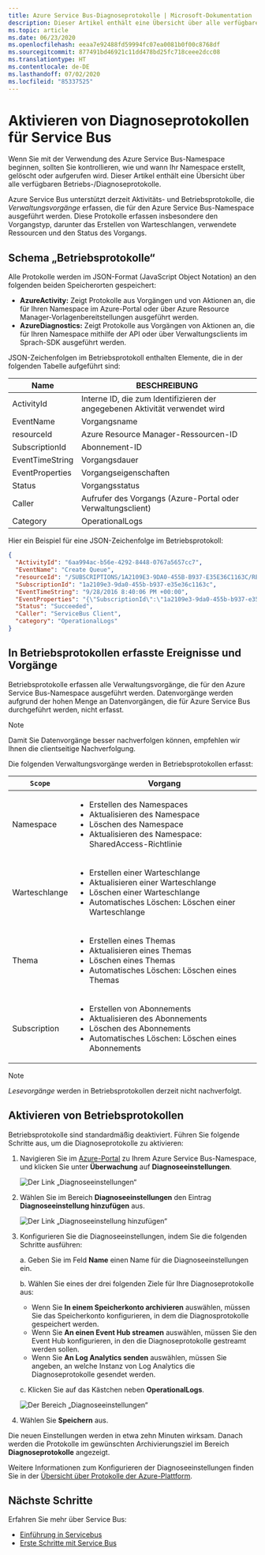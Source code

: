 ```yaml
---
title: Azure Service Bus-Diagnoseprotokolle | Microsoft-Dokumentation
description: Dieser Artikel enthält eine Übersicht über alle verfügbaren Betriebs- und Diagnoseprotokolle für Azure Service Bus.
ms.topic: article
ms.date: 06/23/2020
ms.openlocfilehash: eeaa7e92488fd59994fc07ea0081b0f00c8768df
ms.sourcegitcommit: 877491bd46921c11dd478bd25fc718ceee2dcc08
ms.translationtype: HT
ms.contentlocale: de-DE
ms.lasthandoff: 07/02/2020
ms.locfileid: "85337525"
---
```

# <a name="enable-diagnostics-logs-for-service-bus"></a>Aktivieren von Diagnoseprotokollen für Service Bus

Wenn Sie mit der Verwendung des Azure Service Bus-Namespace beginnen, sollten Sie kontrollieren, wie und wann Ihr Namespace erstellt, gelöscht oder aufgerufen wird. Dieser Artikel enthält eine Übersicht über alle verfügbaren Betriebs-/Diagnoseprotokolle.

Azure Service Bus unterstützt derzeit Aktivitäts- und Betriebsprotokolle, die *Verwaltungsvorgänge* erfassen, die für den Azure Service Bus-Namespace ausgeführt werden. Diese Protokolle erfassen insbesondere den Vorgangstyp, darunter das Erstellen von Warteschlangen, verwendete Ressourcen und den Status des Vorgangs.

## <a name="operational-logs-schema"></a>Schema „Betriebsprotokolle“

Alle Protokolle werden im JSON-Format (JavaScript Object Notation) an den folgenden beiden Speicherorten gespeichert:

- **AzureActivity:** Zeigt Protokolle aus Vorgängen und von Aktionen an, die für Ihren Namespace im Azure-Portal oder über Azure Resource Manager-Vorlagenbereitstellungen ausgeführt werden.
- **AzureDiagnostics:** Zeigt Protokolle aus Vorgängen von Aktionen an, die für Ihren Namespace mithilfe der API oder über Verwaltungsclients im Sprach-SDK ausgeführt werden.

JSON-Zeichenfolgen im Betriebsprotokoll enthalten Elemente, die in der folgenden Tabelle aufgeführt sind:

| Name | BESCHREIBUNG |
| ------- | ------- |
| ActivityId | Interne ID, die zum Identifizieren der angegebenen Aktivität verwendet wird |
| EventName | Vorgangsname |
| resourceId | Azure Resource Manager-Ressourcen-ID |
| SubscriptionId | Abonnement-ID |
| EventTimeString | Vorgangsdauer |
| EventProperties | Vorgangseigenschaften |
| Status | Vorgangsstatus |
| Caller | Aufrufer des Vorgangs (Azure-Portal oder Verwaltungsclient) |
| Category | OperationalLogs |

Hier ein Beispiel für eine JSON-Zeichenfolge im Betriebsprotokoll:

```json
{
  "ActivityId": "6aa994ac-b56e-4292-8448-0767a5657cc7",
  "EventName": "Create Queue",
  "resourceId": "/SUBSCRIPTIONS/1A2109E3-9DA0-455B-B937-E35E36C1163C/RESOURCEGROUPS/DEFAULT-SERVICEBUS-CENTRALUS/PROVIDERS/MICROSOFT.SERVICEBUS/NAMESPACES/SHOEBOXEHNS-CY4001",
  "SubscriptionId": "1a2109e3-9da0-455b-b937-e35e36c1163c",
  "EventTimeString": "9/28/2016 8:40:06 PM +00:00",
  "EventProperties": "{\"SubscriptionId\":\"1a2109e3-9da0-455b-b937-e35e36c1163c\",\"Namespace\":\"shoeboxehns-cy4001\",\"Via\":\"https://shoeboxehns-cy4001.servicebus.windows.net/f8096791adb448579ee83d30e006a13e/?api-version=2016-07\",\"TrackingId\":\"5ee74c9e-72b5-4e98-97c4-08a62e56e221_G1\"}",
  "Status": "Succeeded",
  "Caller": "ServiceBus Client",
  "category": "OperationalLogs"
}
```

## <a name="events-and-operations-captured-in-operational-logs"></a>In Betriebsprotokollen erfasste Ereignisse und Vorgänge

Betriebsprotokolle erfassen alle Verwaltungsvorgänge, die für den Azure Service Bus-Namespace ausgeführt werden. Datenvorgänge werden aufgrund der hohen Menge an Datenvorgängen, die für Azure Service Bus durchgeführt werden, nicht erfasst.

> [!NOTE]
> Damit Sie Datenvorgänge besser nachverfolgen können, empfehlen wir Ihnen die clientseitige Nachverfolgung.

Die folgenden Verwaltungsvorgänge werden in Betriebsprotokollen erfasst: 

| `Scope` | Vorgang|
|-------| -------- |
| Namespace | <ul> <li> Erstellen des Namespaces</li> <li> Aktualisieren des Namespace </li> <li> Löschen des Namespace </li> <li> Aktualisieren des Namespace: SharedAccess-Richtlinie </li> </ul> | 
| Warteschlange | <ul> <li> Erstellen einer Warteschlange</li> <li> Aktualisieren einer Warteschlange</li> <li> Löschen einer Warteschlange </li> <li> Automatisches Löschen: Löschen einer Warteschlange </li> </ul> | 
| Thema | <ul> <li> Erstellen eines Themas </li> <li> Aktualisieren eines Themas </li> <li> Löschen eines Themas </li> <li> Automatisches Löschen: Löschen eines Themas </li> </ul> |
| Subscription | <ul> <li> Erstellen von Abonnements </li> <li> Aktualisieren des Abonnements </li> <li> Löschen des Abonnements </li> <li> Automatisches Löschen: Löschen eines Abonnements </li> </ul> |

> [!NOTE]
> *Lesevorgänge* werden in Betriebsprotokollen derzeit nicht nachverfolgt.

## <a name="enable-operational-logs"></a>Aktivieren von Betriebsprotokollen

Betriebsprotokolle sind standardmäßig deaktiviert. Führen Sie folgende Schritte aus, um die Diagnoseprotokolle zu aktivieren:

1. Navigieren Sie im [Azure-Portal](https://portal.azure.com) zu Ihrem Azure Service Bus-Namespace, und klicken Sie unter **Überwachung** auf **Diagnoseeinstellungen**.

   ![Der Link „Diagnoseeinstellungen“](./media/service-bus-diagnostic-logs/image1.png)

1. Wählen Sie im Bereich **Diagnoseeinstellungen** den Eintrag **Diagnoseeinstellung hinzufügen** aus.  

   ![Der Link „Diagnoseeinstellung hinzufügen“](./media/service-bus-diagnostic-logs/image2.png)

1. Konfigurieren Sie die Diagnoseeinstellungen, indem Sie die folgenden Schritte ausführen:

   a. Geben Sie im Feld **Name** einen Name für die Diagnoseeinstellungen ein.  

   b. Wählen Sie eines der drei folgenden Ziele für Ihre Diagnoseprotokolle aus:  
   - Wenn Sie **In einem Speicherkonto archivieren** auswählen, müssen Sie das Speicherkonto konfigurieren, in dem die Diagnosprotokolle gespeichert werden.  
   - Wenn Sie **An einen Event Hub streamen** auswählen, müssen Sie den Event Hub konfigurieren, in den die Diagnoseprotokolle gestreamt werden sollen.
   - Wenn Sie **An Log Analytics senden** auswählen, müssen Sie angeben, an welche Instanz von Log Analytics die Diagnoseprotokolle gesendet werden.  

   c. Klicken Sie auf das Kästchen neben **OperationalLogs**.

    ![Der Bereich „Diagnoseeinstellungen“](./media/service-bus-diagnostic-logs/image3.png)

1. Wählen Sie **Speichern** aus.

Die neuen Einstellungen werden in etwa zehn Minuten wirksam. Danach werden die Protokolle im gewünschten Archivierungsziel im Bereich **Diagnoseprotokolle** angezeigt.

Weitere Informationen zum Konfigurieren der Diagnoseeinstellungen finden Sie in der [Übersicht über Protokolle der Azure-Plattform](../azure-monitor/platform/diagnostic-logs-overview.md).

## <a name="next-steps"></a>Nächste Schritte

Erfahren Sie mehr über Service Bus:

* [Einführung in Servicebus](service-bus-messaging-overview.md)
* [Erste Schritte mit Service Bus](service-bus-dotnet-get-started-with-queues.md)
